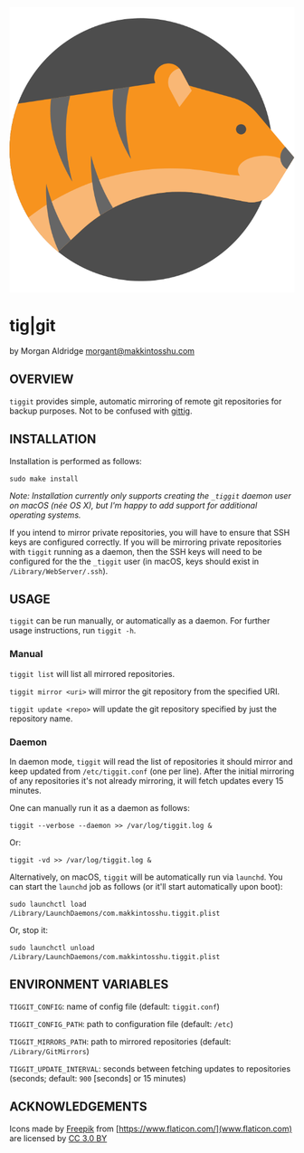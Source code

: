 ![tiger](docs/tiger.svg)

# tig|git
by Morgan Aldridge <morgant@makkintosshu.com>

## OVERVIEW

`tiggit` provides simple, automatic mirroring of remote git repositories for backup purposes. Not to be confused with [gittig](https://github.com/tuler/gittig).

## INSTALLATION

Installation is performed as follows:

    sudo make install

_Note: Installation currently only supports creating the `_tiggit` daemon user on macOS (née OS X), but I'm happy to add support for additional operating systems._

If you intend to mirror private repositories, you will have to ensure that SSH keys are configured correctly. If you will be mirroring private repositories with `tiggit` running as a daemon, then the SSH keys will need to be configured for the the `_tiggit` user (in macOS, keys should exist in `/Library/WebServer/.ssh`).

## USAGE

`tiggit` can be run manually, or automatically as a daemon. For further usage instructions, run `tiggit -h`.

### Manual

`tiggit list` will list all mirrored repositories.

`tiggit mirror <uri>` will mirror the git repository from the specified URI.

`tiggit update <repo>` will update the git repository specified by just the repository name.

### Daemon

In daemon mode, `tiggit` will read the list of repositories it should mirror and keep updated from `/etc/tiggit.conf` (one per line). After the initial mirroring of any repositories it's not already mirroring, it will fetch updates every 15 minutes.

One can manually run it as a daemon as follows:

    tiggit --verbose --daemon >> /var/log/tiggit.log &

Or:

    tiggit -vd >> /var/log/tiggit.log &

Alternatively, on macOS, `tiggit` will be automatically run via `launchd`. You can start the `launchd` job as follows (or it'll start automatically upon boot):

    sudo launchctl load /Library/LaunchDaemons/com.makkintosshu.tiggit.plist

Or, stop it:

    sudo launchctl unload /Library/LaunchDaemons/com.makkintosshu.tiggit.plist

## ENVIRONMENT VARIABLES

`TIGGIT_CONFIG`: name of config file (default: `tiggit.conf`)

`TIGGIT_CONFIG_PATH`: path to configuration file (default: `/etc`)

`TIGGIT_MIRRORS_PATH`: path to mirrored repositories (default: `/Library/GitMirrors`)

`TIGGIT_UPDATE_INTERVAL`: seconds between fetching updates to repositories (seconds; default: `900` [seconds] or 15 minutes)

## ACKNOWLEDGEMENTS

Icons made by [Freepik](https://www.freepik.com/) from [https://www.flaticon.com/](www.flaticon.com) are licensed by [CC 3.0 BY](http://creativecommons.org/licenses/by/3.0/)